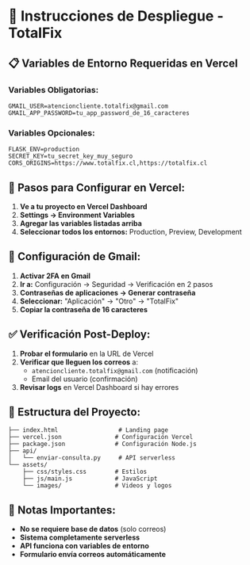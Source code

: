 # 🚀 Instrucciones de Despliegue - TotalFix

## 📋 Variables de Entorno Requeridas en Vercel

### **Variables Obligatorias:**
```env
GMAIL_USER=atencioncliente.totalfix@gmail.com
GMAIL_APP_PASSWORD=tu_app_password_de_16_caracteres
```

### **Variables Opcionales:**
```env
FLASK_ENV=production
SECRET_KEY=tu_secret_key_muy_seguro
CORS_ORIGINS=https://www.totalfix.cl,https://totalfix.cl
```

## 🔧 Pasos para Configurar en Vercel:

1. **Ve a tu proyecto en Vercel Dashboard**
2. **Settings → Environment Variables**
3. **Agregar las variables listadas arriba**
4. **Seleccionar todos los entornos:** Production, Preview, Development

## 📧 Configuración de Gmail:

1. **Activar 2FA en Gmail**
2. **Ir a:** Configuración → Seguridad → Verificación en 2 pasos
3. **Contraseñas de aplicaciones → Generar contraseña**
4. **Seleccionar:** "Aplicación" → "Otro" → "TotalFix"
5. **Copiar la contraseña de 16 caracteres**

## ✅ Verificación Post-Deploy:

1. **Probar el formulario** en la URL de Vercel
2. **Verificar que lleguen los correos** a:
   - `atencioncliente.totalfix@gmail.com` (notificación)
   - Email del usuario (confirmación)
3. **Revisar logs** en Vercel Dashboard si hay errores

## 🎯 Estructura del Proyecto:

```
├── index.html                 # Landing page
├── vercel.json               # Configuración Vercel
├── package.json              # Configuración Node.js
├── api/
│   └── enviar-consulta.py     # API serverless
└── assets/
    ├── css/styles.css        # Estilos
    ├── js/main.js            # JavaScript
    └── images/               # Videos y logos
```

## 🚨 Notas Importantes:

- **No se requiere base de datos** (solo correos)
- **Sistema completamente serverless**
- **API funciona con variables de entorno**
- **Formulario envía correos automáticamente**

